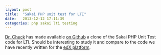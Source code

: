 ```yaml
---
layout: post
title:  "Sakai PHP unit test for LTI"
date:   2013-12-12 17:11:39
categories: php sakai lti testing
---
```


[Dr. Chuck](http://www.dr-chuck.com/) has made available [on Github](https://github.com/csev/sakai-lti-test)
a clone of the Sakai PHP Unit Test code for LTI. Should be interesting to study
it and compare to the code we have recently written for the [edX platform](https://github.com/edx/edx-platform).
